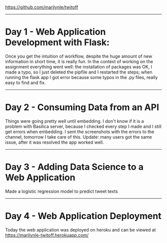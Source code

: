 
https://github.com/marilynle/twitoff

--------------------
# Day 1 - Web Application Development with Flask: 
Once you get the intuition of workflow, despite the huge amount of new information in short time, it is really fun. In the context of working on the assignment everything went well: the installation of packages was OK, I made a typo, so I just deleted the pipfile and I restarted the steps;  when running the flask app I got error because some typos in the .py files, really easy to find and fix. 

--------------------
# Day 2 - Consuming Data from an API
Things were going pretty well until embedding. I don't know if it is a problem with Basilica server, because I checked every step I made and I still get errors when embedding. I sent the screenshots with the errors to the channel, tomorrow I take care of this.
Update: many users got the same issue, after it was resolved the app worked well.

--------------------
# Day 3 - Adding Data Science to a Web Application

Made a logistic regression model to predict tweet texts

--------------------
# Day 4 - Web Application Deployment

Today the web application was deployed on heroku and can be viewed at https://marilynle-twitoff.herokuapp.com/
